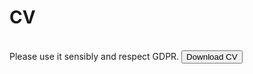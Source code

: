 <h1>CV</h1> <br>
Please use it sensibly and respect GDPR.
<button onclick="/Jfortuny_DataAnalyst.pdf" download>Download CV</button> 
